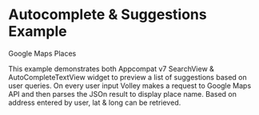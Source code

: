 # Autocomplete & Suggestions Example
Google Maps Places 


This example demonstrates both Appcompat v7 SearchView & AutoCompleteTextView widget to preview a list of suggestions based on user queries.
On every user input Volley makes a request to Google Maps API and then parses the JSOn result to display place name.
Based on address entered by user, lat & long can be retrieved.
